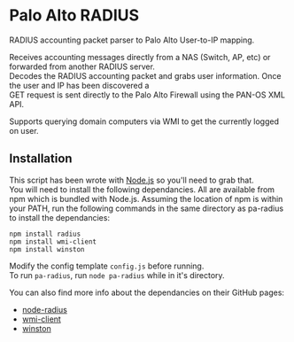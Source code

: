 # Palo Alto RADIUS

RADIUS accounting packet parser to Palo Alto User-to-IP mapping.

Receives accounting messages directly from a NAS (Switch, AP, etc) or forwarded from another RADIUS server.  
Decodes the RADIUS accounting packet and grabs user information. Once the user and IP has been discovered a  
GET request is sent directly to the Palo Alto Firewall using the PAN-OS XML API.

Supports querying domain computers via WMI to get the currently logged on user.  

## Installation

This script has been wrote with [Node.js](https://nodejs.org) so you'll need to grab that.  
You will need to install the following dependancies. All are available from npm which is bundled with Node.js. 
Assuming the location of npm is within your PATH, run the following commands in the same directory as pa-radius to install the dependancies:  
```
npm install radius
npm install wmi-client
npm install winston
```

Modify the config template `config.js` before running.  
To run `pa-radius`, run `node pa-radius` while in it's directory.

You can also find more info about the dependancies on their GitHub pages:  
* [node-radius](https://github.com/retailnext/node-radius)  
* [wmi-client](https://github.com/R-Vision/wmi-client)  
* [winston](https://github.com/winstonjs/winston)


